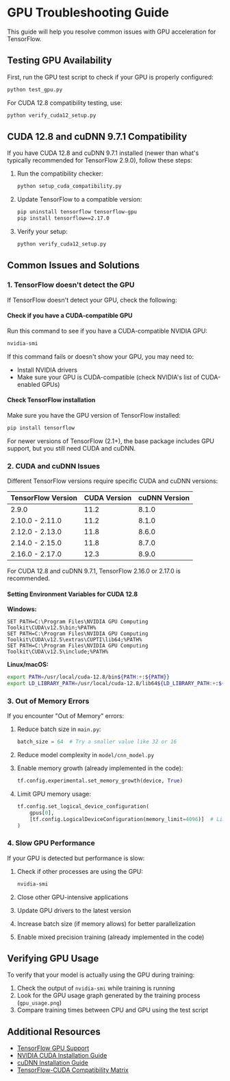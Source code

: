 # GPU Troubleshooting Guide

This guide will help you resolve common issues with GPU acceleration for TensorFlow.

## Testing GPU Availability

First, run the GPU test script to check if your GPU is properly configured:

```bash
python test_gpu.py
```

For CUDA 12.8 compatibility testing, use:

```bash
python verify_cuda12_setup.py
```

## CUDA 12.8 and cuDNN 9.7.1 Compatibility

If you have CUDA 12.8 and cuDNN 9.7.1 installed (newer than what's typically recommended for TensorFlow 2.9.0), follow these steps:

1. Run the compatibility checker:
   ```bash
   python setup_cuda_compatibility.py
   ```

2. Update TensorFlow to a compatible version:
   ```bash
   pip uninstall tensorflow tensorflow-gpu
   pip install tensorflow==2.17.0
   ```

3. Verify your setup:
   ```bash
   python verify_cuda12_setup.py
   ```

## Common Issues and Solutions

### 1. TensorFlow doesn't detect the GPU

If TensorFlow doesn't detect your GPU, check the following:

#### Check if you have a CUDA-compatible GPU

Run this command to see if you have a CUDA-compatible NVIDIA GPU:

```bash
nvidia-smi
```

If this command fails or doesn't show your GPU, you may need to:
- Install NVIDIA drivers
- Make sure your GPU is CUDA-compatible (check NVIDIA's list of CUDA-enabled GPUs)

#### Check TensorFlow installation

Make sure you have the GPU version of TensorFlow installed:

```bash
pip install tensorflow
```

For newer versions of TensorFlow (2.1+), the base package includes GPU support, but you still need CUDA and cuDNN.

### 2. CUDA and cuDNN Issues

Different TensorFlow versions require specific CUDA and cuDNN versions:

| TensorFlow Version | CUDA Version | cuDNN Version |
|--------------------|--------------|--------------|
| 2.9.0              | 11.2         | 8.1.0        |
| 2.10.0 - 2.11.0    | 11.2         | 8.1.0        |
| 2.12.0 - 2.13.0    | 11.8         | 8.6.0        |
| 2.14.0 - 2.15.0    | 11.8         | 8.7.0        |
| 2.16.0 - 2.17.0    | 12.3         | 8.9.0        |

For CUDA 12.8 and cuDNN 9.7.1, TensorFlow 2.16.0 or 2.17.0 is recommended.

#### Setting Environment Variables for CUDA 12.8

**Windows:**
```
SET PATH=C:\Program Files\NVIDIA GPU Computing Toolkit\CUDA\v12.5\bin;%PATH%
SET PATH=C:\Program Files\NVIDIA GPU Computing Toolkit\CUDA\v12.5\extras\CUPTI\lib64;%PATH%
SET PATH=C:\Program Files\NVIDIA GPU Computing Toolkit\CUDA\v12.5\include;%PATH%
```

**Linux/macOS:**
```bash
export PATH=/usr/local/cuda-12.8/bin${PATH:+:${PATH}}
export LD_LIBRARY_PATH=/usr/local/cuda-12.8/lib64${LD_LIBRARY_PATH:+:${LD_LIBRARY_PATH}}
```

### 3. Out of Memory Errors

If you encounter "Out of Memory" errors:

1. Reduce batch size in `main.py`:
   ```python
   batch_size = 64  # Try a smaller value like 32 or 16
   ```

2. Reduce model complexity in `model/cnn_model.py`

3. Enable memory growth (already implemented in the code):
   ```python
   tf.config.experimental.set_memory_growth(device, True)
   ```

4. Limit GPU memory usage:
   ```python
   tf.config.set_logical_device_configuration(
       gpus[0],
       [tf.config.LogicalDeviceConfiguration(memory_limit=4096)]  # Limit to 4GB
   )
   ```

### 4. Slow GPU Performance

If your GPU is detected but performance is slow:

1. Check if other processes are using the GPU:
   ```bash
   nvidia-smi
   ```

2. Close other GPU-intensive applications

3. Update GPU drivers to the latest version

4. Increase batch size (if memory allows) for better parallelization

5. Enable mixed precision training (already implemented in the code)

## Verifying GPU Usage

To verify that your model is actually using the GPU during training:

1. Check the output of `nvidia-smi` while training is running
2. Look for the GPU usage graph generated by the training process (`gpu_usage.png`)
3. Compare training times between CPU and GPU using the test script

## Additional Resources

- [TensorFlow GPU Support](https://www.tensorflow.org/install/gpu)
- [NVIDIA CUDA Installation Guide](https://docs.nvidia.com/cuda/cuda-installation-guide-microsoft-windows/index.html)
- [cuDNN Installation Guide](https://docs.nvidia.com/deeplearning/cudnn/install-guide/index.html)
- [TensorFlow-CUDA Compatibility Matrix](https://www.tensorflow.org/install/source#gpu) 